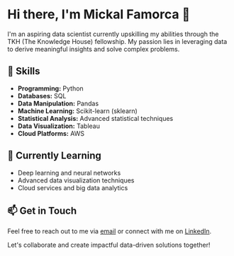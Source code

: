 # Hi there, I'm Mickal Famorca 👋

I'm an aspiring data scientist currently upskilling my abilities through the TKH (The Knowledge House) fellowship. My passion lies in leveraging data to derive meaningful insights and solve complex problems.

## 🔧 Skills

- **Programming:** Python
- **Databases:** SQL
- **Data Manipulation:** Pandas
- **Machine Learning:** Scikit-learn (sklearn)
- **Statistical Analysis:** Advanced statistical techniques
- **Data Visualization:** Tableau
- **Cloud Platforms:** AWS

## 🌱 Currently Learning

- Deep learning and neural networks
- Advanced data visualization techniques
- Cloud services and big data analytics

## 📫 Get in Touch

Feel free to reach out to me via [email](mailto:famorcamickal@gmail.com) or connect with me on [LinkedIn]([https://www.linkedin.com/in/mickal-famorca]).

Let's collaborate and create impactful data-driven solutions together!


<!---
famorcam/famorcam is a ✨ special ✨ repository because its `README.md` (this file) appears on your GitHub profile.
You can click the Preview link to take a look at your changes.
--->

